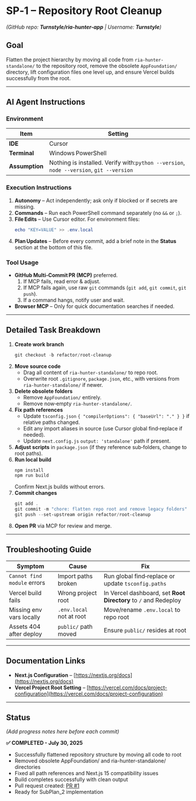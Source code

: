 # SP‑1 – Repository Root Cleanup

*(GitHub repo: ****Turnstyle/ria-hunter-app**** | Username: ****Turnstyle****)*

## Goal

Flatten the project hierarchy by moving all code from `ria-hunter-standalone/` to the repository root, remove the obsolete `AppFoundation/` directory, lift configuration files one level up, and ensure Vercel builds successfully from the root.

---

## AI Agent Instructions

### Environment

| Item           | Setting                                                                                 |
| -------------- | --------------------------------------------------------------------------------------- |
| **IDE**        | Cursor                                                                                  |
| **Terminal**   | Windows PowerShell                                                                      |
| **Assumption** | Nothing is installed. Verify with:`python --version`, `node --version`, `git --version` |

### Execution Instructions

1. **Autonomy** – Act independently; ask only if blocked or if secrets are missing.
2. **Commands** – Run each PowerShell command separately (no `&&` or `;`).
3. **File Edits** – Use Cursor editor. For environment files:
   ```powershell
   echo "KEY=VALUE" >> .env.local
   ```
4. **Plan Updates** – Before every commit, add a brief note in the **Status** section at the bottom of this file.

### Tool Usage

- **GitHub Multi‑Commit PR (MCP)** preferred.
  1. If MCP fails, read error & adjust.
  2. If MCP fails again, use raw `git` commands (`git add`, `git commit`, `git push`).
  3. If a command hangs, notify user and wait.
- **Browser MCP** – Only for quick documentation searches if needed.

---

## Detailed Task Breakdown

1. **Create work branch**
   ```powershell
   git checkout -b refactor/root-cleanup
   ```
2. **Move source code**
   - Drag all content of `ria-hunter-standalone/` to repo root.
   - Overwrite root `.gitignore`, `package.json`, etc., with versions from `ria-hunter-standalone/` if newer.
3. **Delete obsolete folders**
   - Remove `AppFoundation/` entirely.
   - Remove now‑empty `ria-hunter-standalone/`.
4. **Fix path references**
   - Update `tsconfig.json` `{ "compilerOptions": { "baseUrl": "." } }` if relative paths changed.
   - Edit any import aliases in source (use Cursor global find‑replace if needed).
   - Update `next.config.js` `output: 'standalone'` path if present.
5. **Adjust scripts** in `package.json` (if they reference sub‑folders, change to root paths).
6. **Run local build**
   ```powershell
   npm install
   npm run build
   ```
   Confirm Next.js builds without errors.
7. **Commit changes**
   ```powershell
   git add .
   git commit -m "chore: flatten repo root and remove legacy folders"
   git push --set-upstream origin refactor/root-cleanup
   ```
8. **Open PR** via MCP for review and merge.

---

## Troubleshooting Guide

| Symptom                     | Cause                    | Fix                                                             |
| --------------------------- | ------------------------ | --------------------------------------------------------------- |
| `Cannot find module` errors | Import paths broken      | Run global find‑replace or update `tsconfig.paths`              |
| Vercel build fails          | Wrong project root       | In Vercel dashboard, set **Root Directory** to `/` and Redeploy |
| Missing env vars locally    | `.env.local` not at root | Move/rename `.env.local` to repo root                           |
| Assets 404 after deploy     | `public/` path moved     | Ensure `public/` resides at root                                |

---

## Documentation Links

- **Next.js Configuration** – [https://nextjs.org/docs](https://nextjs.org/docs)
- **Vercel Project Root Setting** – [https://vercel.com/docs/project-configuration](https://vercel.com/docs/project-configuration)

---

## Status

*(Add progress notes here before each commit)*

**✅ COMPLETED - July 30, 2025**
- Successfully flattened repository structure by moving all code to root
- Removed obsolete AppFoundation/ and ria-hunter-standalone/ directories  
- Fixed all path references and Next.js 15 compatibility issues
- Build completes successfully with clean output
- Pull request created: [PR #1](https://github.com/Turnstyle/ria-hunter-app/pull/1)
- Ready for SubPlan_2 implementation

